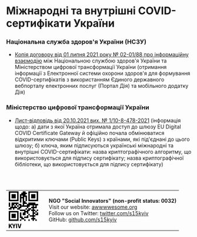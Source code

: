 <h1>Міжнародні та внутрішні COVID-сертифікати України</h1>

<h3>Національна служба здоров'я України (НСЗУ)</h3>

- [Копія договору від 01 липня 2021 року № 02-01/88 про інформаційну взаємодію](78a9b420-1802-4c5a-8a6c-fd5da99d13fd.pdf) між Національною службою здоров'я України та Міністерством цифрової трансформації України (отримання інформації з Електронної системи охорони здоров'я для формування COVID-сертифікатів з використанням Єдиного державного вебпорталу електронних послуг (Портал Дія) та мобільного додатку Дія)

<h3>Міністерство цифрової трансформації України</h3>

- [Лист-відповідь від 20.10.2021 вих. № 1/10-8-478-2021](91618884-9a5c-49f8-9604-e30675162509.pdf) (інформація щодо: а) дати з якої Україна отримала доступ до шлюзу EU Digital COVID Certificate Gateway й офіційно почала обмінюватися відкритими ключами (Public Keys) з країнами, які під'єднані до цього шлюзу; б) ключа, яким підписуються українські міжнародні та внутрішні COVID-сертифікати: назва криптографічного алгоритму, що використовується для підпису сертифікату; назва криптографічної бібліотеки, що використовується для підпису сертифікату)

<br>
<br>

<table>
   <tbody>
      <tr>
         <td width="95">
          <img src="../../assets/logo.png" alt="NGO Social Innovators">
         </td>
         <td>
          <b>NGO "Social Innovators" (non-profit status: 0032)</b> <br>
          Visit our website: <a href="https://www.awwwwesome.org">awwwwesome.org</a> <br>
          Follow us on Twitter: <a href="https://twitter.com/s15kyiv">twitter.com/s15kyiv</a> <br>
          GitHub: <a href="https://github.com/s15kyiv">github.com/s15kyiv</a>
         </td>
      </tr>
   </tbody>
</table>
